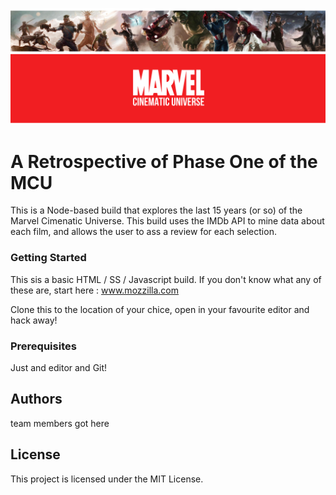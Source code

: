 ![All About the Marvel Universe!](marvel_banner.png "The MCU")

# A Retrospective of Phase One of the MCU

This is a Node-based build that explores the last 15 years (or so) of the Marvel Cimenatic Universe. This build uses the IMDb API to mine data about each film, and allows the user to ass a review for each selection.

### Getting Started
This sis a basic HTML / SS / Javascript build. If you don't know what any of these are, start here : www.mozzilla.com 

Clone this to the location of your chice, open in your favourite editor and hack away!

### Prerequisites
Just and editor and Git!

## Authors
team members got here

## License
This project is licensed under the MIT License.
